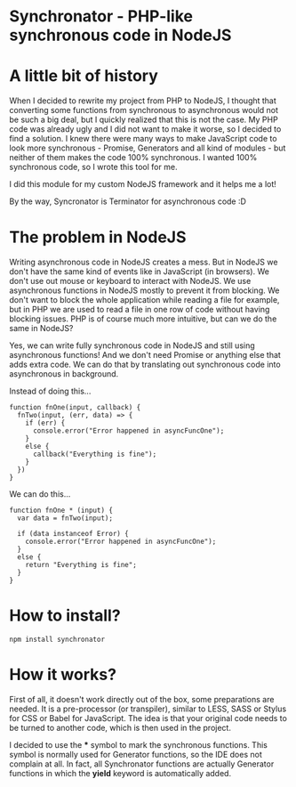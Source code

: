 # Synchronator - PHP-like synchronous code in NodeJS

# A little bit of history

When I decided to rewrite my project from PHP to NodeJS, I thought that converting some functions from synchronous to asynchronous would not be such a big deal, but I quickly realized that this is not the case. My PHP code was already ugly and I did not want to make it worse, so I decided to find a solution. I knew there were many ways to make JavaScript code to look more synchronous - Promise, Generators and all kind of modules - but neither of them makes the code 100% synchronous. I wanted 100% synchronous code, so I wrote this tool for me.

I did this module for my custom NodeJS framework and it helps me a lot!

By the way, Syncronator is Terminator for asynchronous code :D

# The problem in NodeJS

Writing asynchronous code in NodeJS creates a mess. But in NodeJS we don't have the same kind of events like in JavaScript (in browsers). We don't use out mouse or keyboard to interact with NodeJS. We use asynchronous functions in NodeJS mostly to prevent it from blocking. We don't want to block the whole application while reading a file for example, but in PHP we are used to read a file in one row of code without having blocking issues. PHP is of course much more intuitive, but can we do the same in NodeJS?

Yes, we can write fully synchronous code in NodeJS and still using asynchronous functions! And we don't need Promise or anything else that adds extra code. We can do that by translating out synchronous code into asynchronous in background.

Instead of doing this...
```
function fnOne(input, callback) {
  fnTwo(input, (err, data) => {
    if (err) {
      console.error("Error happened in asyncFuncOne");
    }
    else {
      callback("Everything is fine");
    }
  })
}
```
We can do this...
```
function fnOne * (input) {
  var data = fnTwo(input);
  
  if (data instanceof Error) {
    console.error("Error happened in asyncFuncOne");
  }
  else {
    return "Everything is fine";
  }
}
```

# How to install?

```npm install synchronator```

# How it works?

First of all, it doesn't work directly out of the box, some preparations are needed. It is a pre-processor (or transpiler), similar to LESS, SASS or Stylus for CSS or Babel for JavaScript. The idea is that your original code needs to be turned to another code, which is then used in the project.

I decided to use the **\*** symbol to mark the synchronous functions. This symbol is normally used for Generator functions, so the IDE does not complain at all. In fact, all Synchronator functions are actually Generator functions in which the **yield** keyword is automatically added.

